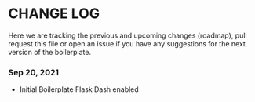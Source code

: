 # CHANGE LOG

Here we are tracking the previous and upcoming changes (roadmap), pull request this file or open an issue if you have any suggestions for the next version of the boilerplate.

### Sep 20, 2021

- Initial Boilerplate Flask Dash enabled
